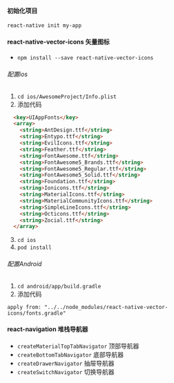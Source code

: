 #### 初始化项目
`react-native init my-app`

#### react-native-vector-icons 矢量图标
- `npm install --save react-native-vector-icons`

###### 配置ios
1. `cd ios/AwesomeProject/Info.plist`
2. 添加代码  

```html
  <key>UIAppFonts</key>
  <array>
    <string>AntDesign.ttf</string>
    <string>Entypo.ttf</string>
    <string>EvilIcons.ttf</string>
    <string>Feather.ttf</string>
    <string>FontAwesome.ttf</string>
    <string>FontAwesome5_Brands.ttf</string>
    <string>FontAwesome5_Regular.ttf</string>
    <string>FontAwesome5_Solid.ttf</string>
    <string>Foundation.ttf</string>
    <string>Ionicons.ttf</string>
    <string>MaterialIcons.ttf</string>
    <string>MaterialCommunityIcons.ttf</string>
    <string>SimpleLineIcons.ttf</string>
    <string>Octicons.ttf</string>
    <string>Zocial.ttf</string>
  </array>
```

3. `cd ios`
4. `pod install`

###### 配置Android
1. `cd android/app/build.gradle`
2. 添加代码   

`apply from: "../../node_modules/react-native-vector-icons/fonts.gradle"`



#### react-navigation 堆栈导航器 

- `createMaterialTopTabNavigator` 顶部导航器 
- `createBottomTabNavigator` 底部导航器
- `createDrawerNavigator` 抽屉导航器
- `createSwitchNavigator` 切换导航器
